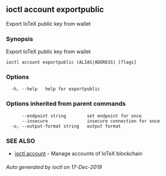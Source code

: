 ## ioctl account exportpublic

Export IoTeX public key from wallet

### Synopsis

Export IoTeX public key from wallet

```
ioctl account exportpublic (ALIAS|ADDRESS) [flags]
```

### Options

```
  -h, --help   help for exportpublic
```

### Options inherited from parent commands

```
      --endpoint string        set endpoint for once
      --insecure               insecure connection for once
  -o, --output-format string   output format
```

### SEE ALSO

* [ioctl account](ioctl_account.md)	 - Manage accounts of IoTeX blockchain

###### Auto generated by ioctl on 17-Dec-2019
